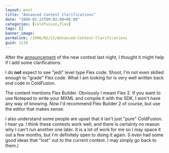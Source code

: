 ```yaml
---
layout: post
title: "Advanced Contest Clarifications"
date: "2006-02-23T09:02:00+06:00"
categories: [coldfusion,flex]
tags: []
banner_image: 
permalink: /2006/02/23/Advanced-Contest-Clarifications
guid: 1119
---
```


After the <a href="http://ray.camdenfamily.com/index.cfm/2006/2/22/Advanced-Contest-Announced">announcement</a> of the new contest last night, I thought it might help if I add some clarifications.

I do <b>not</b> expect to see "jedi" level type Flex code. Shoot, I'm not even skilled enough to "grade" Flex code. What I am looking for is very well written back end code in ColdFusion. 

The content mentions Flex Builder. Obviously I meant Flex 2. If you want to use Notepad to write your MXML and compile it with the SDK, I won't have any way of knowing. Now I'd recommend Flex Builder 2 of course, but use the editor that makes sense.

I also understand some people are upset that it isn't just "pure" ColdFusion. I hear ya. I think these contests work well, and there is certainly no reason why I can't run another one later. It is a lot of work for me so I may space it out a few months, but I'm definitely open to doing it again. (I even had some good ideas that "lost" out to the current contest. I may simply go back to them.)